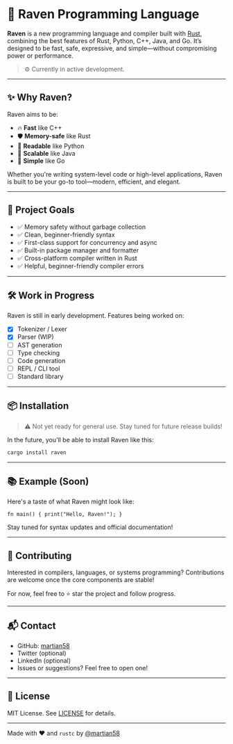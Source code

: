 # 🦅 Raven Programming Language

**Raven** is a new programming language and compiler built with [Rust](https://www.rust-lang.org/), combining the best features of Rust, Python, C++, Java, and Go. It’s designed to be fast, safe, expressive, and simple—without compromising power or performance.

> ⚙️ Currently in active development.

---

## ✨ Why Raven?

Raven aims to be:

- 🔥 **Fast** like C++
- 🛡️ **Memory-safe** like Rust
- 🧠 **Readable** like Python
- 🧱 **Scalable** like Java
- 🎯 **Simple** like Go

Whether you're writing system-level code or high-level applications, Raven is built to be your go-to tool—modern, efficient, and elegant.

---

## 🎯 Project Goals

- ✅ Memory safety without garbage collection  
- ✅ Clean, beginner-friendly syntax  
- ✅ First-class support for concurrency and async  
- ✅ Built-in package manager and formatter  
- ✅ Cross-platform compiler written in Rust  
- ✅ Helpful, beginner-friendly compiler errors  

---

## 🛠️ Work in Progress

Raven is still in early development. Features being worked on:

- [x] Tokenizer / Lexer  
- [x] Parser (WIP)  
- [ ] AST generation  
- [ ] Type checking  
- [ ] Code generation  
- [ ] REPL / CLI tool  
- [ ] Standard library  

---

## 📦 Installation

> ⚠️ Not yet ready for general use. Stay tuned for future release builds!

In the future, you'll be able to install Raven like this:

```bash
cargo install raven
```

---

## 📚 Example (Soon)

Here's a taste of what Raven might look like:

```
fn main() { print("Hello, Raven!"); }
```


Stay tuned for syntax updates and official documentation!

---

## 🤝 Contributing

Interested in compilers, languages, or systems programming? Contributions are welcome once the core components are stable!

For now, feel free to ⭐ star the project and follow progress.

---

## 📬 Contact

- GitHub: [martian58](https://github.com/martian58)
- Twitter (optional)
- LinkedIn (optional)
- Issues or suggestions? Feel free to open one!

---

## 🧠 License

MIT License. See [LICENSE](./LICENSE) for details.

---

Made with ❤️ and `rustc` by [@martian58](https://github.com/martian58)
